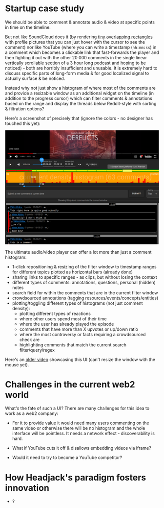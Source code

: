 # Startup case study

We should be able to comment & annotate audio & video at specific points in time on the timeline.

But not like SoundCloud does it (by rendering [tiny overlapping rectangles](https://soundcloud.com/liluzivert/for-fun-prod-by-beatsbyjeff) with profile pictures that you can just hover with the cursor to see the comment) nor like YouTube (where you can write a timestamp (`hh:mm:ss`) in a comment which becomes a clickable link that fast-forwards the player and then fighting it out with the other 20 000 comments in the single linear vertically scrollable section of a 3 hour long podcast and hoping to be noticed) - both are horribly insufficient and unusable. It is extremely hard to discuss specific parts of long-form media & for good localized signal to actually surface & be noticed.

Instead why not just show a histogram of where most of the comments are and provide a resizable window as an additional widget on the timeline (in addition to the progress cursor) which can filter comments & annotations based on the range and display the threads below Reddit-style with sorting & filtration options?

Here's a screenshot of precisely that (ignore the colors - no designer has touched this yet):

<img src="../images/startup_case_study.png">

The ultimate audio/video player can offer a lot more than just a comment histogram:
- 1-click repositioning & resizing of the filter window to timestamp ranges for different topics plotted as horizontal bars (already done)
- sharing links to specific ranges - as clips, but without losing the context
- different types of comments: annotations, questions, personal (hidden) notes
- search field for within the comments that are in the current filter window
- crowdsourced annotations (tagging resources/events/concepts/entities)
- plotting/toggling different types of histograms (not just comment density):
    - plotting different types of reactions
    - where other users spend most of their time
    - where the user has already played the episode
    - comments that have more than X upvotes or up/down ratio
    - where the most controversy or facts requiring a crowdsourced check are
    - highlighting comments that match the current search filter/query/regex

Here's an [older video](https://www.youtube.com/watch?v=xsJvFr9v7Nk) showcasing this UI (can't resize the window with the mouse yet).

# Challenges in the current web2 world

What's the fate of such a UI? There are many challenges for this idea to work as a web2 company:

- For it to provide value it would need many users commenting on the same video or otherwise there will be no histogram and the whole interface will be pointless. It needs a network effect - discoverability is hard.

- What if YouTube cuts it off & disallows embedding videos via iframe?


- Would it need to try to become a YouTube competitor?

# How Headjack's paradigm fosters innovation

- ?
